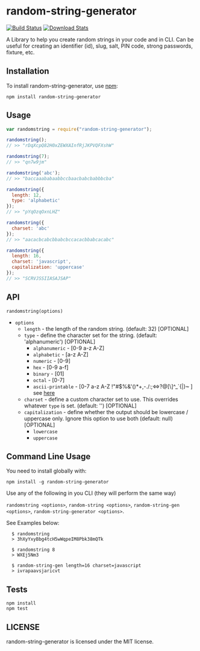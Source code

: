 # random-string-generator

[![Build Status](https://img.shields.io/badge/build-passing-brightgreen)](https://github.com/MadeByRaymond/randomStringGenerator) [![Download Stats](https://img.shields.io/badge/downloads-1.2M/month-brightgreen)](https://github.com/MadeByRaymond/randomStringGenerator)

A Library to help you create random strings in your code and in CLI.
Can be useful for creating an identifier (id), slug, salt, PIN code, strong passwords, fixture, etc.

## Installation

To install random-string-generator, use [npm](http://github.com/npm/cli):

```
npm install random-string-generator
```

## Usage

```javascript
var randomstring = require("random-string-generator");

randomstring();
// >> "rDqXcpQ82H0xZEWXAInfRjJKPVQFXshW"

randomstring(7);
// >> "qn7w9jm"

randomstring('abc');
// >> "baccaaababaabbccbaacbabcbabbbcba"

randomstring({
  length: 12,
  type: 'alphabetic'
});
// >> "pYqOzqOxnLHZ"

randomstring({
  charset: 'abc'
});
// >> "aacacbcabcbbabcbccacacbbabcacabc"

randomstring({
  length: 16,
  charset: 'javascript',
  capitalization: 'uppercase'
});
// >> "SCRVJSSIIASAJSAP"

```

## API

`randomstring(options)`
  - `options`
    - `length` - the length of the random string. (default: 32) [OPTIONAL]
    - `type` - define the character set for the string. (default: 'alphanumeric') [OPTIONAL]
      - `alphanumeric` - [0-9 a-z A-Z]
      - `alphabetic` - [a-z A-Z]
      - `numeric` - [0-9]
      - `hex` - [0-9 a-f]
      - `binary` - [01]
      - `octal` - [0-7]
      - `ascii-printable` - [0-7 a-z A-Z !\"#$%&'()*+,-./:;<=>?@[\\]^_`{|}~ ] see [here](https://en.wikipedia.org/wiki/ASCII#ASCII_printable_characters)
    - `charset` - define a custom character set to use. This overrides whatever `type` is set. (default: '') [OPTIONAL]
    - `capitalization` - define whether the output should be lowercase / uppercase only. Ignore this option to use both (default: null) [OPTIONAL]
      - `lowercase`
      - `uppercase`

## Command Line Usage
You need to install globally with:

```
npm install -g random-string-generator
```

Use any of the following in you CLI (they will perform the same way)

`randomstring <options>`, `random-string <options>`, `random-string-gen <options>`, `random-string-generator <options>`.

See Examples below:

```
  $ randomstring
  > 3hXyYxyBbg4tcH5wWqpeIM8Pbk38mQTk

  $ randomstring 8
  > WXEj5Nm3

  $ random-string-gen length=16 charset=javascript
  > ivrapaavsjaricvt
```

## Tests

```
npm install
npm test
```

## LICENSE

random-string-generator is licensed under the MIT license.
